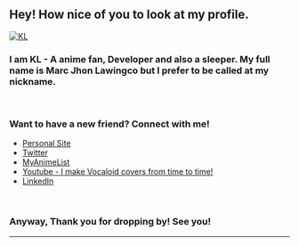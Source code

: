 ## Hey! How nice of you to look at my profile.



[<img align="center" alt="KL" src="https://kllawingco.netlify.app/KL_avatar_light.png" />][twitter]

### I am KL - A anime fan, Developer and also a sleeper. My full name is Marc Jhon Lawingco but I prefer to be called at my nickname.

<br/> 

### Want to have a new friend? Connect with me!
- [Personal Site][website]
- [Twitter][twitter]
- [MyAnimeList][twitter]
- [Youtube - I make Vocaloid covers from time to time!][linkedin]
- [LinkedIn][linkedin]


<br/>

### Anyway, Thank you for dropping by! See you!
<hr/>

[website]: https://kllawingco.netlify.app/
[twitter]: https://twitter.com/keysl1831/lists
[myanimelist]: https://myanimelist.net/profile/keySL
[linkedin]: https://www.linkedin.com/in/marclawingco/
[youtube]: https://www.youtube.com/channel/UCV-MiUVsKJrKJKKfUK58nhg

